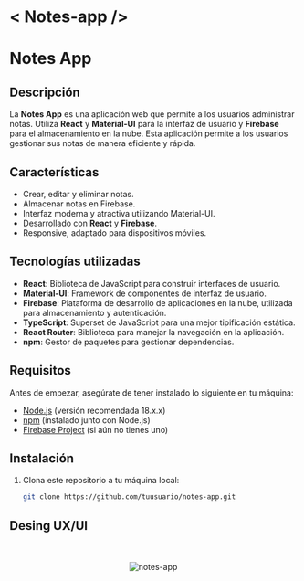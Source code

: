 # < Notes-app />

# Notes App

## Descripción

La **Notes App** es una aplicación web que permite a los usuarios administrar notas. Utiliza **React** y **Material-UI** para la interfaz de usuario y **Firebase** para el almacenamiento en la nube. Esta aplicación permite a los usuarios gestionar sus notas de manera eficiente y rápida.

## Características

- Crear, editar y eliminar notas.
- Almacenar notas en Firebase.
- Interfaz moderna y atractiva utilizando Material-UI.
- Desarrollado con **React** y **Firebase**.
- Responsive, adaptado para dispositivos móviles.

## Tecnologías utilizadas

- **React**: Biblioteca de JavaScript para construir interfaces de usuario.
- **Material-UI**: Framework de componentes de interfaz de usuario.
- **Firebase**: Plataforma de desarrollo de aplicaciones en la nube, utilizada para almacenamiento y autenticación.
- **TypeScript**: Superset de JavaScript para una mejor tipificación estática.
- **React Router**: Biblioteca para manejar la navegación en la aplicación.
- **npm**: Gestor de paquetes para gestionar dependencias.

## Requisitos

Antes de empezar, asegúrate de tener instalado lo siguiente en tu máquina:

- [Node.js](https://nodejs.org/) (versión recomendada 18.x.x)
- [npm](https://www.npmjs.com/) (instalado junto con Node.js)
- [Firebase Project](https://firebase.google.com/) (si aún no tienes uno)

## Instalación

1. Clona este repositorio a tu máquina local:

   ```bash
   git clone https://github.com/tuusuario/notes-app.git

## Desing UX/UI

<div align="center">
 <br></br>
 <img style="max-width: "100%"; height: auto;" src="https://imgur.com/M7xNWqv.png" alt="notes-app">
</div>
<br></br>
